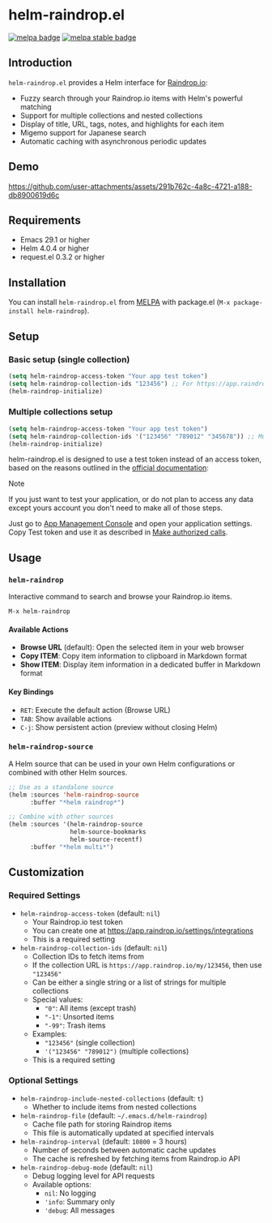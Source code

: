 # helm-raindrop.el

[![melpa badge][melpa-badge]][melpa-link]
[![melpa stable badge][melpa-stable-badge]][melpa-stable-link]

[melpa-link]: https://melpa.org/#/helm-raindrop
[melpa-stable-link]: https://stable.melpa.org/#/helm-raindrop
[melpa-badge]: https://melpa.org/packages/helm-raindrop-badge.svg
[melpa-stable-badge]: https://stable.melpa.org/packages/helm-raindrop-badge.svg

## Introduction

`helm-raindrop.el` provides a Helm interface for [Raindrop.io](https://raindrop.io/):

- Fuzzy search through your Raindrop.io items with Helm's powerful matching
- Support for multiple collections and nested collections
- Display of title, URL, tags, notes, and highlights for each item
- Migemo support for Japanese search
- Automatic caching with asynchronous periodic updates

## Demo

https://github.com/user-attachments/assets/291b762c-4a8c-4721-a188-db8900619d6c

## Requirements

- Emacs 29.1 or higher
- Helm 4.0.4 or higher
- request.el 0.3.2 or higher

## Installation

You can install `helm-raindrop.el` from [MELPA](https://melpa.org) with package.el (`M-x package-install helm-raindrop`).

## Setup

### Basic setup (single collection)

```lisp
(setq helm-raindrop-access-token "Your app test token")
(setq helm-raindrop-collection-ids "123456") ;; For https://app.raindrop.io/my/123456, it's 123456.
(helm-raindrop-initialize)
```

### Multiple collections setup

```lisp
(setq helm-raindrop-access-token "Your app test token")
(setq helm-raindrop-collection-ids '("123456" "789012" "345678")) ;; Multiple collection IDs
(helm-raindrop-initialize)
```

helm-raindrop.el is designed to use a test token instead of an access token, based on the reasons outlined in the [official documentation](https://developer.raindrop.io/v1/authentication/token):

> [!NOTE]
> If you just want to test your application, or do not plan to access any data except yours account you don't need to make all of those steps.
>
> Just go to [App Management Console](https://app.raindrop.io/settings/integrations) and open your application settings. Copy Test token and use it as described in [Make authorized calls](https://developer.raindrop.io/v1/authentication/calls).

## Usage

### `helm-raindrop`

Interactive command to search and browse your Raindrop.io items.

```
M-x helm-raindrop
```

#### Available Actions

- **Browse URL** (default): Open the selected item in your web browser
- **Copy ITEM**: Copy item information to clipboard in Markdown format
- **Show ITEM**: Display item information in a dedicated buffer in Markdown format

#### Key Bindings

- `RET`: Execute the default action (Browse URL)
- `TAB`: Show available actions
- `C-j`: Show persistent action (preview without closing Helm)

### `helm-raindrop-source`

A Helm source that can be used in your own Helm configurations or combined with other Helm sources.

```lisp
;; Use as a standalone source
(helm :sources 'helm-raindrop-source
      :buffer "*helm raindrop*")

;; Combine with other sources
(helm :sources '(helm-raindrop-source
                 helm-source-bookmarks
                 helm-source-recentf)
      :buffer "*helm multi*")
```

## Customization

### Required Settings

- `helm-raindrop-access-token` (default: `nil`)
    - Your Raindrop.io test token
    - You can create one at https://app.raindrop.io/settings/integrations
    - This is a required setting
- `helm-raindrop-collection-ids` (default: `nil`)
    - Collection IDs to fetch items from
    - If the collection URL is `https://app.raindrop.io/my/123456`, then use `"123456"`
    - Can be either a single string or a list of strings for multiple collections
    - Special values:
        - `"0"`: All items (except trash)
        - `"-1"`: Unsorted items
        - `"-99"`: Trash items
    - Examples:
        - `"123456"` (single collection)
        - `'("123456" "789012")` (multiple collections)
    - This is a required setting

### Optional Settings

- `helm-raindrop-include-nested-collections` (default: `t`)
    - Whether to include items from nested collections
- `helm-raindrop-file` (default: `~/.emacs.d/helm-raindrop`)
    - Cache file path for storing Raindrop items
    - This file is automatically updated at specified intervals
- `helm-raindrop-interval` (default: `10800` = 3 hours)
    - Number of seconds between automatic cache updates
    - The cache is refreshed by fetching items from Raindrop.io API
- `helm-raindrop-debug-mode` (default: `nil`)
    - Debug logging level for API requests
    - Available options:
      - `nil`: No logging
      - `'info`: Summary only
      - `'debug`: All messages
